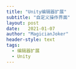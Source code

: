 ```yaml
---
title: "Unity编辑器扩展"
subtitle: "自定义操作界面"
layout: post
date:   2021-01-07
author: "MagicianJoker"
header-style: text
tags:
  - 编辑器扩展
  - Unity
---
```










